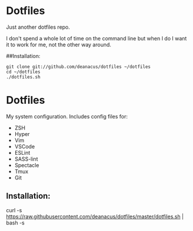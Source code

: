 # Dotfiles

Just another dotfiles repo.

I don't spend a whole lot of time on the command line but when I do I want it 
to work for me, not the other way around.

##Installation: 

	git clone git://github.com/deanacus/dotfiles ~/dotfiles
	cd ~/dotfiles
	./dotfiles.sh

# Dotfiles

My system configuration. Includes config files for:

* ZSH
* Hyper
* Vim
* VSCode
* ESLint
* SASS-lint
* Spectacle
* Tmux
* Git

## Installation:

curl -s https://raw.githubusercontent.com/deanacus/dotfiles/master/dotfiles.sh | bash -s
